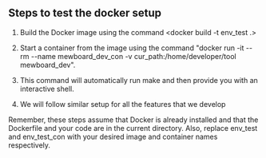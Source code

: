 ## Steps to test the docker setup

1. Build the Docker image using the command 
   <docker build -t env_test .>

2. Start a container from the image using the command "docker run -it --rm --name mewboard_dev_con -v cur_path:/home/developer/tool mewboard_dev".
   
3.  This command will automatically run make and then provide you with an interactive shell.

4. We will follow similar setup for all the features that we develop

Remember, these steps assume that Docker is already installed and that the Dockerfile and your code are in the current directory. Also, replace env_test and env_test_con with your desired image and container names respectively.
